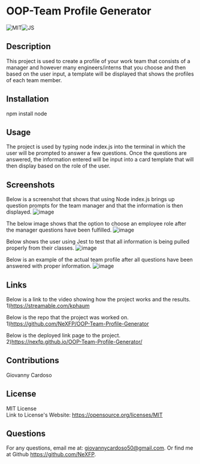 # OOP-Team Profile Generator
![MIT](https://img.shields.io/badge/License-MIT-yellow)![JS](https://img.shields.io/badge/Javascript-JS-yellow)
  ## Description
  This project is used to create a profile of your work team that consists of a manager and however many engineers/interns that you choose and then based on the user input, a template will be displayed that shows the profiles of each team member.

  ## Installation
  npm install node

  ## Usage
  The project is used by typing node index.js into the terminal in which the user will be prompted to answer a few questions. Once the questions are answered, the information entered will be input into a card template that will then display based on the role of the user.

  ## Screenshots 

  Below is a screenshot that shows that using Node index.js brings up question prompts for the team manager and that the information is then displayed.
![image](https://user-images.githubusercontent.com/88305762/140416377-0a5ae3ca-738c-47f7-b823-ddbe87dd1889.png)

  The below image shows that the option to choose an employee role after the manager questions have been fulfilled.
![image](https://user-images.githubusercontent.com/88305762/140416504-bf987c42-9a2c-4426-819d-930b445939c8.png)

  Below shows the user using Jest to test that all information is being pulled properly from their classes.
![image](https://user-images.githubusercontent.com/88305762/140416063-dd87a238-027b-46ca-8495-93857f81990a.png)
  
  Below is an example of the actual team profile after all questions have been answered with proper information. 
![image](https://user-images.githubusercontent.com/88305762/140416812-cedfd5ef-afe4-41f6-975e-c7c3e141d3a9.png)

  ## Links
  Below is a link to the video showing how the project works and the results.
  1)https://streamable.com/kphaum

  Below is the repo that the project was worked on.
  1)https://github.com/NeXFP/OOP-Team-Profile-Generator

  Below is the deployed link page to the project.
  2)https://nexfp.github.io/OOP-Team-Profile-Generator/

  ## Contributions
  Giovanny Cardoso

  ## License
  MIT License <br />
  Link to License's Website: https://opensource.org/licenses/MIT
    
  ## Questions
  For any questions, email me at: giovannycardoso50@gmail.com.
  Or find me at Github https://github.com/NeXFP.

